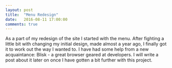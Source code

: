 ```yaml
---
layout: post
title:  "Menu Redesign"
date:   2016-08-11 17:00:00
comments: true
---
```

As a part of my redesign of the site I started with the menu. After fighting a little bit with changing my initial design, made almost a year ago, I finally got it to work out the way I wanted to. I have had some help from a new acquaintance: Blisk - a great browser geared at developers. I will write a post about it later on once I have gotten a bit further with this project.